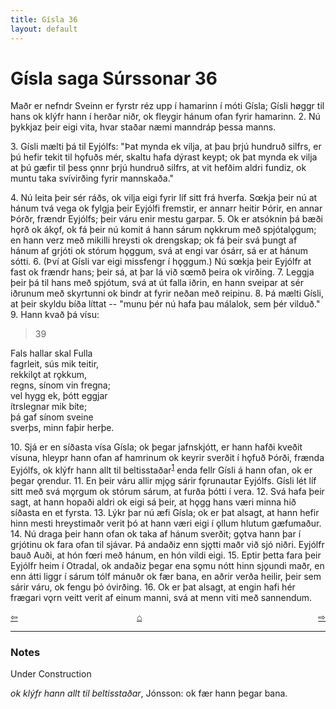 ```yaml
---
title: Gísla 36
layout: default
---
```


# Gísla saga Súrssonar 36

Maðr er nefndr Sveinn er fyrstr réz upp í hamarinn í móti Gísla; Gísli h&oslash;ggr til hans ok klýfr hann í herðar niðr, ok fleygir hánum ofan fyrir hamarinn. 2. Nú þykkjaz þeir eigi vita, hvar staðar næmi manndráp þessa manns.

3\. Gísli mælti þá til Eyjólfs: "Þat mynda ek vilja, at þau þrjú hundruð silfrs, er þú hefir tekit til h&#x1EB;fuðs mér, skaltu hafa dýrast keypt; ok þat mynda ek vilja at þú gæfir til þess &#x1EB;nnr þrjú hundruð silfrs, at vit hefðim aldri fundiz, ok muntu taka svívirðing fyrir mannskaða."

4\. Nú leita þeir sér ráðs, ok vilja eigi fyrir líf sitt frá hverfa. S&oelig;kja þeir nú at hánum tvá vega ok fylgja þeir Eyjólfi fremstir, er annarr heitir Þórir, en annar Þórðr, frændr Eyjólfs; þeir váru enir mestu garpar. 5. Ok er atsóknin þá bæði h&#x1EB;rð ok ák&#x1EB;f, ok fá þeir nú komit á hann sárum n&#x1EB;kkrum með spjótal&#x1EB;gum; en hann verz með mikilli hreysti ok drengskap; ok fá þeir svá þungt af hánum af grjóti ok stórum h&#x1EB;ggum, svá at engi var ósárr, sá er at hánum sótti. 6. (Því at Gísli var eigi missfengr í h&#x1EB;ggum.) Nú s&oelig;kja þeir Eyjólfr at fast ok frændr hans; þeir sá, at þar lá við s&oelig;mð þeira ok virðing. 7. Leggja þeir þá til hans með spjótum, svá at út falla iðrin, en hann sveipar at sér iðrunum með skyrtunni ok bindr at fyrir neðan með reipinu. 8. Þá mælti Gísli, at þeir skyldu bíða líttat -- "munu þér nú hafa þau málalok, sem þér vilduð." 9. Hann kvað þá vísu:

   >39   
   >    
   Fals hallar skal Fulla   
   fagrleit, sús mik teitir,   
   rekkil&#x1EB;t at r&#x1EB;kkum,   
   regns, sínom vin fregna;   
   vel hygg ek, þótt eggjar   
   ítrslegnar mik bíte;   
   þá gaf sínom sveine   
   sverþs, minn faþir herþe.   

10\. Sjá er en síðasta vísa Gísla; ok þegar jafnskjótt, er hann hafði kveðit vísuna, hleypr hann ofan af hamrinum ok keyrir sverðit í h&#x1EB;fuð Þórði, frænda Eyjólfs, ok klýfr hann allt til beltisstaðar<sup id="a1">[1](#myfootnote1)</sup> enda fellr Gísli á hann ofan, ok er þegar &#x1EB;rendur. 11. En þeir váru allir mj&#x1EB;g sárir f&#x1EB;runautar Eyjólfs. Gísli lét líf sitt með svá m&#x1EB;rgum ok stórum sárum, at furða þótti í vera. 12. Svá hafa þeir sagt, at hann hopaði aldri ok eigi sá þeir, at h&#x1EB;gg hans væri minna hið síðasta en et fyrsta. 13. Lýkr þar nú æfi Gísla; ok er þat alsagt, at hann hefir hinn mesti hreystimaðr verit þó at hann væri eigi í &#x1EB;llum hlutum gæfumaður. 14. Nú draga þeir hann ofan ok taka af hánum sverðit; g&#x1EB;tva hann þar í grjótinu ok fara ofan til sjávar. Þá andaðiz enn sj&#x1EB;tti maðr við sjó niðri. Eyjólfr bauð Auði, at hón f&oelig;ri með hánum, en hón vildi eigi. 15. Eptir þetta fara þeir Eyjólfr heim í Otradal, ok andaðiz þegar ena s&#x1EB;mu nótt hinn sj&#x1EB;undi maðr, en enn átti liggr í sárum tólf mánuðr ok fær bana, en aðrir verða heilir, þeir sem sárir váru, ok fengu þó óvirðing. 16. Ok er þat alsagt, at engin hafi hér frægari v&#x1EB;rn veitt verit af einum manni, svá at menn viti með sannendum.

<div style="float: left"><a href="http://rcblack.net/Gisla_saga/Gisla_35">⇦</a></div>
<div style="float: right"><a href="http://rcblack.net/Gisla_saga/Gisla_37">⇨</a></div>
<div style="margin: 0 auto; width: 100px;"><a href="http://rcblack.net/Gisla_saga/Gisla_home">&#8962;</a></div>

---

### Notes

Under Construction

_ok klýfr hann allt til beltisstaðar_, Jónsson: ok fær hann þegar bana.
